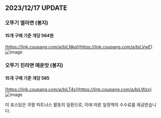 ## 2023/12/17 UPDATE
### 오뚜기 열라면 (봉지) 
#### 15개 구매 기준 개당 564원
[https://link.coupang.com/a/bjLNkq](https://link.coupang.com/a/bjLVwE)
![image](https://github.com/Chocolate-Fudge/food/assets/67302252/951460b2-4494-4ced-9b72-62728be8931f)
<br>
### 오뚜기 진라면 매운맛 (봉지)
#### 15개 구매 기준 개당 585
[https://link.coupang.com/a/bjLT4x](https://link.coupang.com/a/bjLWzx)
![image](https://github.com/Chocolate-Fudge/food/assets/67302252/55b2c880-28a0-4ea8-bfe6-b363049abdf5)




















이 포스팅은 쿠팡 파트너스 활동의 일환으로, 이에 따른 일정액의 수수료를 제공받습니다.
